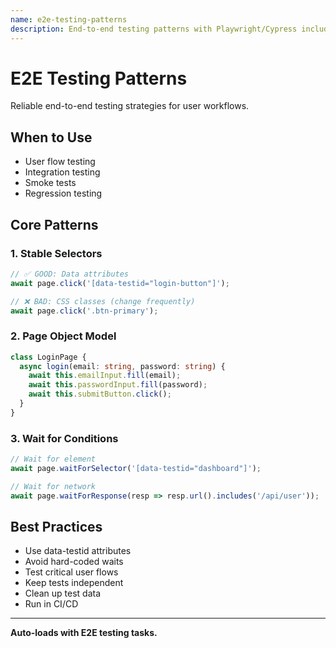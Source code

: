 ```yaml
---
name: e2e-testing-patterns
description: End-to-end testing patterns with Playwright/Cypress including stable selectors and reliable tests. Use when writing E2E tests or implementing user flow testing.
---
```


# E2E Testing Patterns

Reliable end-to-end testing strategies for user workflows.

## When to Use

- User flow testing
- Integration testing
- Smoke tests
- Regression testing

## Core Patterns

### 1. Stable Selectors
```typescript
// ✅ GOOD: Data attributes
await page.click('[data-testid="login-button"]');

// ❌ BAD: CSS classes (change frequently)
await page.click('.btn-primary');
```

### 2. Page Object Model
```typescript
class LoginPage {
  async login(email: string, password: string) {
    await this.emailInput.fill(email);
    await this.passwordInput.fill(password);
    await this.submitButton.click();
  }
}
```

### 3. Wait for Conditions
```typescript
// Wait for element
await page.waitForSelector('[data-testid="dashboard"]');

// Wait for network
await page.waitForResponse(resp => resp.url().includes('/api/user'));
```

## Best Practices

- Use data-testid attributes
- Avoid hard-coded waits
- Test critical user flows
- Keep tests independent
- Clean up test data
- Run in CI/CD

---

**Auto-loads with E2E testing tasks.**


